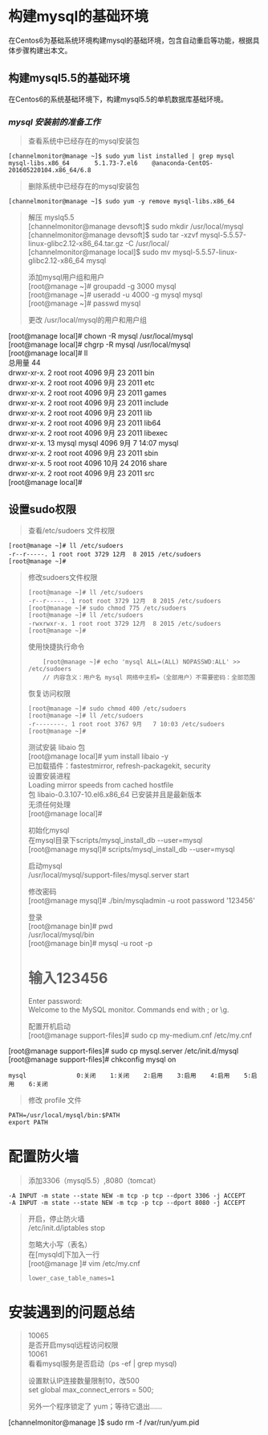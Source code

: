 # 构建mysql的基础环境

在Centos6为基础系统环境构建mysql的基础环境，包含自动重启等功能，根据具体步骤构建出本文。

## 构建mysql5.5的基础环境

在Centos6的系统基础环境下，构建mysql5.5的单机数据库基础环境。

### _mysql 安装前的准备工作_

> 查看系统中已经存在的mysql安装包

```
[channelmonitor@manage ~]$ sudo yum list installed | grep mysql
mysql-libs.x86_64       5.1.73-7.el6    @anaconda-CentOS-201605220104.x86_64/6.8
```

> 删除系统中已经存在的mysql安装包

```
[channelmonitor@manage ~]$ sudo yum -y remove mysql-libs.x86_64
```

> 解压 myslq5.5  
> \[channelmonitor@manage devsoft\]$ sudo mkdir /usr/local/mysql  
> \[channelmonitor@manage devsoft\]$ sudo tar -xzvf mysql-5.5.57-linux-glibc2.12-x86\_64.tar.gz -C /usr/local/  
> \[channelmonitor@manage local\]$ sudo mv mysql-5.5.57-linux-glibc2.12-x86\_64 mysql
>
> 添加mysql用户组和用户  
> \[root@manage ~\]\# groupadd -g 3000 mysql  
> \[root@manage ~\]\# useradd -u 4000 -g mysql mysql  
> \[root@manage ~\]\# passwd mysql
>
> 更改 /usr/local/mysql的用户和用户组

\[root@manage local\]\# chown -R mysql /usr/local/mysql  
\[root@manage local\]\# chgrp -R mysql /usr/local/mysql   
\[root@manage local\]\# ll  
总用量 44  
drwxr-xr-x.  2 root  root  4096 9月  23 2011 bin  
drwxr-xr-x.  2 root  root  4096 9月  23 2011 etc  
drwxr-xr-x.  2 root  root  4096 9月  23 2011 games  
drwxr-xr-x.  2 root  root  4096 9月  23 2011 include  
drwxr-xr-x.  2 root  root  4096 9月  23 2011 lib  
drwxr-xr-x.  2 root  root  4096 9月  23 2011 lib64  
drwxr-xr-x.  2 root  root  4096 9月  23 2011 libexec  
drwxr-xr-x. 13 mysql mysql 4096 9月   7 14:07 mysql  
drwxr-xr-x.  2 root  root  4096 9月  23 2011 sbin  
drwxr-xr-x.  5 root  root  4096 10月 24 2016 share  
drwxr-xr-x.  2 root  root  4096 9月  23 2011 src  
\[root@manage local\]\#

## 设置sudo权限

> 查看/etc/sudoers 文件权限

```
[root@manage ~]# ll /etc/sudoers
-r--r-----. 1 root root 3729 12月  8 2015 /etc/sudoers
[root@manage ~]#
```

> 修改sudoers文件权限
>
> ```
> [root@manage ~]# ll /etc/sudoers
> -r--r-----. 1 root root 3729 12月  8 2015 /etc/sudoers
> [root@manage ~]# sudo chmod 775 /etc/sudoers
> [root@manage ~]# ll /etc/sudoers
> -rwxrwxr-x. 1 root root 3729 12月  8 2015 /etc/sudoers
> [root@manage ~]#
> ```
>
> 使用快捷执行命令
>
> ```
>     [root@manage ~]# echo 'mysql ALL=(ALL) NOPASSWD:ALL' >> /etc/sudoers
>     // 内容含义：用户名 mysql 网络中主机=（全部用户）不需要密码：全部范围
> ```
>
> 恢复访问权限
>
> ```
> [root@manage ~]# sudo chmod 400 /etc/sudoers
> [root@manage ~]# ll /etc/sudoers
> -r--------. 1 root root 3767 9月   7 10:03 /etc/sudoers
> [root@manage ~]#
> ```
>
> 测试安装 libaio 包  
> \[root@manage local\]\# yum install libaio -y  
> 已加载插件：fastestmirror, refresh-packagekit, security  
> 设置安装进程  
> Loading mirror speeds from cached hostfile  
> 包 libaio-0.3.107-10.el6.x86\_64 已安装并且是最新版本  
> 无须任何处理  
> \[root@manage local\]\#
>
> 初始化mysql  
> 在mysql目录下scripts/mysql\_install\_db --user=mysql  
> \[root@manage mysql\]\# scripts/mysql\_install\_db --user=mysql
>
> 启动mysql  
>  /usr/local/mysql/support-files/mysql.server start
>
> 修改密码  
> \[root@manage mysql\]\# ./bin/mysqladmin -u root password '123456'
>
> 登录  
> \[root@manage bin\]\# pwd  
> /usr/local/mysql/bin  
> \[root@manage bin\]\# mysql -u root -p
>
> # 输入123456
>
> Enter password:   
> Welcome to the MySQL monitor.  Commands end with ; or \g.
>
> 配置开机启动  
> \[root@manage support-files\]\# sudo cp my-medium.cnf /etc/my.cnf

\[root@manage support-files\]\# sudo cp mysql.server /etc/init.d/mysql  
\[root@manage support-files\]\# chkconfig mysql on

```
mysql              0:关闭    1:关闭    2:启用    3:启用    4:启用    5:启用    6:关闭
```

> 修改 profile 文件

```
PATH=/usr/local/mysql/bin:$PATH
export PATH
```

# 配置防火墙

> 添加3306（mysql5.5）,8080（tomcat）

```
-A INPUT -m state --state NEW -m tcp -p tcp --dport 3306 -j ACCEPT
-A INPUT -m state --state NEW -m tcp -p tcp --dport 8080 -j ACCEPT
```

> 开启，停止防火墙  
> /etc/init.d/iptables stop
>
> 忽略大小写（表名）  
> 在\[mysqld\]下加入一行  
> \[root@manage \]\# vim /etc/my.cnf
>
> ```
> lower_case_table_names=1
> ```

# 安装遇到的问题总结

> 10065  
> 是否开启mysql远程访问权限  
> 10061  
> 看看mysql服务是否启动（ps -ef \| grep mysql\)
>
> 设置默认IP连接数量限制10，改500  
> set global max\_connect\_errors = 500;
>
> 另外一个程序锁定了 yum；等待它退出……

\[channelmonitor@manage \]$ sudo rm -f /var/run/yum.pid

